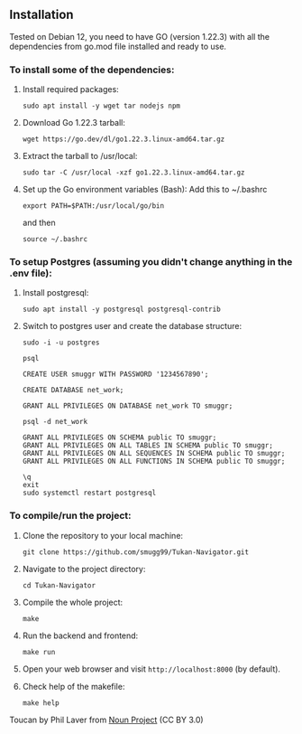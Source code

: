 ## Installation

Tested on Debian 12, you need to have GO (version 1.22.3) with all the dependencies from go.mod file installed and ready to use.

### To install some of the dependencies:

1. Install required packages:
	```
	sudo apt install -y wget tar nodejs npm
	```

2. Download Go 1.22.3 tarball:
	```
	wget https://go.dev/dl/go1.22.3.linux-amd64.tar.gz
	```

3. Extract the tarball to /usr/local:
	```
	sudo tar -C /usr/local -xzf go1.22.3.linux-amd64.tar.gz
	```

4. Set up the Go environment variables (Bash):
	Add this to ~/.bashrc
	```
	export PATH=$PATH:/usr/local/go/bin
	```
	and then
	```
	source ~/.bashrc
	```

### To setup Postgres (assuming you didn't change anything in the .env file):

1. Install postgresql:
	```
	sudo apt install -y postgresql postgresql-contrib
	```

2. Switch to postgres user and create the database structure:
	```
	sudo -i -u postgres
	```
	```
	psql
	```
	```
	CREATE USER smuggr WITH PASSWORD '1234567890';
	```
	```
	CREATE DATABASE net_work;
	```
	```
	GRANT ALL PRIVILEGES ON DATABASE net_work TO smuggr;
	```
	```
	psql -d net_work
	```
	```
	GRANT ALL PRIVILEGES ON SCHEMA public TO smuggr;
	GRANT ALL PRIVILEGES ON ALL TABLES IN SCHEMA public TO smuggr;
	GRANT ALL PRIVILEGES ON ALL SEQUENCES IN SCHEMA public TO smuggr;
	GRANT ALL PRIVILEGES ON ALL FUNCTIONS IN SCHEMA public TO smuggr;
	```
	```
	\q
	exit
	sudo systemctl restart postgresql
	```

### To compile/run the project:

1. Clone the repository to your local machine:
	```
	git clone https://github.com/smugg99/Tukan-Navigator.git
	```

2. Navigate to the project directory:
	```
	cd Tukan-Navigator
	```

3. Compile the whole project:
	```
	make
	```

4. Run the backend and frontend:
	```
	make run
	```

5. Open your web browser and visit `http://localhost:8000` (by default).

6. Check help of the makefile:
	```
	make help
	```

Toucan by Phil Laver from <a href="https://thenounproject.com/browse/icons/term/toucan/" target="_blank" title="Toucan Icons">Noun Project</a> (CC BY 3.0)
